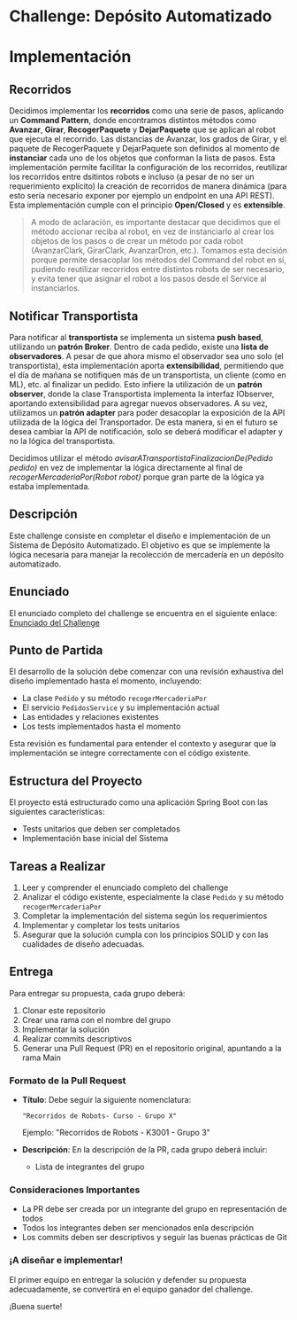 # Challenge: Depósito Automatizado

# Implementación

## Recorridos
Decidimos implementar los **recorridos** como una serie de pasos, aplicando un **Command Pattern**, donde encontramos distintos métodos como **Avanzar**, **Girar**, **RecogerPaquete** y **DejarPaquete** que se aplican al robot que ejecuta el recorrido. Las distancias de Avanzar, los grados de Girar, y el paquete de RecogerPaquete y DejarPaquete son definidos al momento de **instanciar** cada uno de los objetos que conforman la lista de pasos. Esta implementación permite facilitar la configuración de los recorridos, reutilizar los recorridos entre dsitintos robots e incluso (a pesar de no ser un requerimiento explícito) la creación de recorridos de manera dinámica (para esto sería necesario exponer por ejemplo un endpoint en una API REST). Esta implementación cumple con el principio **Open/Closed** y es **extensible**.

> A modo de aclaración, es importante destacar que decidimos que el método accionar reciba al robot, en vez de instanciarlo al crear los objetos de los pasos o de crear un método por cada robot (AvanzarClark, GirarClark, AvanzarDron, etc.). Tomamos esta decisión porque permite desacoplar los métodos del Command del robot en sí, pudiendo reutilizar recorridos entre distintos robots de ser necesario, y evita tener que asignar el robot a los pasos desde el Service al instanciarlos.

## Notificar Transportista
Para notificar al **transportista** se implementa un sistema **push based**, utilizando un **patrón Broker**. 
Dentro de cada pedido, existe una **lista de observadores**. A pesar de que ahora mismo el observador sea uno solo (el transportista), esta implementación aporta **extensibilidad**, permitiendo que el día de mañana se notifiquen más de un transportista, un cliente (como en ML), etc. al finalizar un pedido. Esto infiere la utilización de un **patrón observer**, donde la clase Transportista implementa la interfaz IObserver, aportando extensibilidad para agregar nuevos observadores. A su vez, utilizamos un **patrón adapter** para poder desacoplar la exposición de la API utilizada de la lógica del Transportador. De esta manera, si en el futuro se desea cambiar la API de notificación, solo se deberá modificar el adapter y no la lógica del transportista.

Decidimos utilizar el método _avisarATransportistaFinalizacionDe(Pedido pedido)_ en vez de implementar la lógica directamente al final de _recogerMercaderiaPor(Robot robot)_ porque gran parte de la lógica ya estaba implementada.

## Descripción
Este challenge consiste en completar el diseño e implementación de un Sistema de Depósito Automatizado. El objetivo es que se implemente la lógica necesaria para manejar la recolección de mercadería en un depósito automatizado.

## Enunciado
El enunciado completo del challenge se encuentra en el siguiente enlace:
[Enunciado del Challenge](https://drive.google.com/file/d/1ral7PhIiNDQxJSnp7kfOgPcIAfM8S4Y9/view?usp=drive_link)

## Punto de Partida
El desarrollo de la solución debe comenzar con una revisión exhaustiva del diseño implementado hasta el momento, incluyendo:
- La clase `Pedido` y su método `recogerMercaderiaPor`
- El servicio `PedidosService` y su implementación actual
- Las entidades y relaciones existentes
- Los tests implementados hasta el momento

Esta revisión es fundamental para entender el contexto y asegurar que la implementación se integre correctamente con el código existente.

## Estructura del Proyecto
El proyecto está estructurado como una aplicación Spring Boot con las siguientes características:
- Tests unitarios que deben ser completados
- Implementación base inicial del Sistema

## Tareas a Realizar
1. Leer y comprender el enunciado completo del challenge
2. Analizar el código existente, especialmente la clase `Pedido` y su método `recogerMercaderiaPor`
3. Completar la implementación del sistema según los requerimientos
4. Implementar y completar los tests unitarios
5. Asegurar que la solución cumpla con los principios SOLID y con las cualidades de diseño adecuadas.


## Entrega
Para entregar su propuesta, cada grupo deberá:

1. Clonar este repositorio
2. Crear una rama con el nombre del grupo
3. Implementar la solución
4. Realizar commits descriptivos
5. Generar una Pull Request (PR) en el repositorio original, apuntando a la rama Main

### Formato de la Pull Request
- **Título**: Debe seguir la siguiente nomenclatura:
  ```
  "Recorridos de Robots- Curso - Grupo X"
  ```
  Ejemplo: "Recorridos de Robots - K3001 - Grupo 3"

- **Descripción**: En la descripción de la PR, cada grupo deberá incluir:
  - Lista de integrantes del grupo

### Consideraciones Importantes
- La PR debe ser creada por un integrante del grupo en representación de todos
- Todos los integrantes deben ser mencionados enla descripción
- Los commits deben ser descriptivos y seguir las buenas prácticas de Git

### ¡A diseñar e implementar!
El primer equipo en entregar la solución y defender su propuesta adecuadamente, se convertirá en el equipo ganador del challenge.

¡Buena suerte! 



